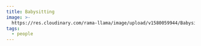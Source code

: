 ```yaml
---
title: Babysitting
image: >-
  https://res.cloudinary.com/rama-llama/image/upload/v1580059944/Babysitting_jlcw9n.jpg
tags:
  - people
---
```


